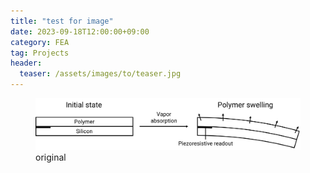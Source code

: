 ```yaml
---
title: "test for image"
date: 2023-09-18T12:00:00+09:00
category: FEA
tag: Projects
header:
  teaser: /assets/images/to/teaser.jpg
---
```


<figure>
  <a href="/assets/images/to/cantilever.png">
  <img src="/assets/images/to/cantilever.png"></a>
  <figcaption>original</figcaption>
</figure>
